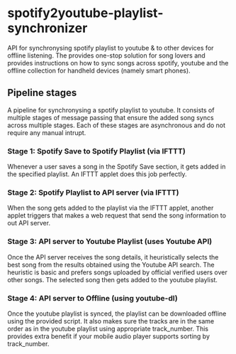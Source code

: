 # spotify2youtube-playlist-synchronizer
API for synchronysing spotify playlist to youtube & to other devices for offline listening. The provides one-stop solution for song lovers and provides instructions on how to sync songs across spotify, youtube and the offline collection for handheld devices (namely smart phones).

## Pipeline stages
A pipeline for synchronysing a spotify playlist to youtube. It consists of multiple stages of message passing that ensure the added song syncs across multiple stages. Each of these stages are asynchronous and do not require any manual intrupt.

### Stage 1: Spotify Save to Spotify Playlist (via IFTTT)  
Whenever a user saves a song in the Spotify Save section, it gets added in the specified playlist. An IFTTT applet does this job perfectly. 

### Stage 2: Spotify Playlist to API server (via IFTTT)  
When the song gets added to the playlist via the IFTTT applet, another applet triggers that makes a web request that send the song information to out API server.

### Stage 3: API server to Youtube Playlist (uses Youtube API)  
Once the API server receives the song details, it heuristically selects the best song from the results obtained using the Youtube API search. The heuristic is basic and prefers songs uploaded by official verified users over other songs. The selected song then gets added to the youtube playlist.

### Stage 4: API server to Offline (using youtube-dl)  
Once the youtube playlist is synced, the playlist can be downloaded offline using the provided script. It also makes sure the tracks are in the same order as in the youtube playlist using appropriate track_number. This provides extra benefit if your mobile audio player supports sorting by track_number.
